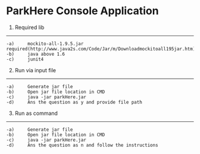 ParkHere Console Application
============================
1. Required lib
---------------
	-a)		mockito-all-1.9.5.jar required(http://www.java2s.com/Code/Jar/m/Downloadmockitoall195jar.htm)
	-b)		java above 1.6
	-c)		junit4

2. Run via input file
---------------------
	-a) 	Generate jar file 
	-b)		Open jar file location in CMD
	-c)		java -jar parkHere.jar
	-d)		Ans the question as y and provide file path
3. Run as command
-----------------
	-a) 	Generate jar file 
	-b)		Open jar file location in CMD
	-c)		java -jar parkHere.jar
	-d)		Ans the question as n and follow the instructions
	
	